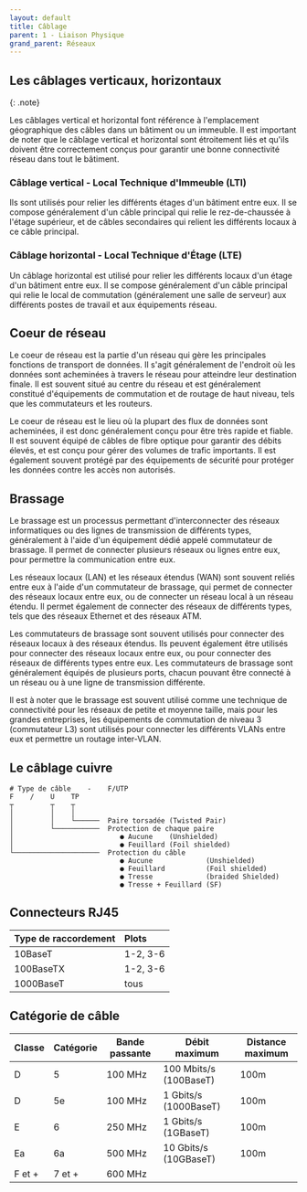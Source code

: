 ```yaml
---
layout: default
title: Câblage
parent: 1 - Liaison Physique
grand_parent: Réseaux
---
```


## Les câblages verticaux, horizontaux

{: .note}

Les câblages vertical et horizontal font référence à l'emplacement géographique des câbles dans un bâtiment ou un immeuble. Il est important de noter que le câblage vertical et horizontal sont étroitement liés et qu'ils doivent être correctement conçus pour garantir une bonne connectivité réseau dans tout le bâtiment.

### Câblage vertical - Local Technique d'Immeuble (LTI)

Ils sont utilisés pour relier les différents étages d'un bâtiment entre eux. Il se compose généralement d'un câble principal qui relie le rez-de-chaussée à l'étage supérieur, et de câbles secondaires qui relient les différents locaux à ce câble principal.

### Câblage horizontal - Local Technique d'Étage (LTE)

Un câblage horizontal est utilisé pour relier les différents locaux d'un étage d'un bâtiment entre eux. Il se compose généralement d'un câble principal qui relie le local de commutation (généralement une salle de serveur) aux différents postes de travail et aux équipements réseau.

## Coeur de réseau

Le coeur de réseau est la partie d'un réseau qui gère les principales fonctions de transport de données. Il s'agit généralement de l'endroit où les données sont acheminées à travers le réseau pour atteindre leur destination finale. Il est souvent situé au centre du réseau et est généralement constitué d'équipements de commutation et de routage de haut niveau, tels que les commutateurs et les routeurs.

Le coeur de réseau est le lieu où la plupart des flux de données sont acheminées, il est donc généralement conçu pour être très rapide et fiable. Il est souvent équipé de câbles de fibre optique pour garantir des débits élevés, et est conçu pour gérer des volumes de trafic importants. Il est également souvent protégé par des équipements de sécurité pour protéger les données contre les accès non autorisés.

## Brassage

Le brassage est un processus permettant d'interconnecter des réseaux informatiques ou des lignes de transmission de différents types, généralement à l'aide d'un équipement dédié appelé commutateur de brassage. Il permet de connecter plusieurs réseaux ou lignes entre eux, pour permettre la communication entre eux.

Les réseaux locaux (LAN) et les réseaux étendus (WAN) sont souvent reliés entre eux à l'aide d'un commutateur de brassage, qui permet de connecter des réseaux locaux entre eux, ou de connecter un réseau local à un réseau étendu. Il permet également de connecter des réseaux de différents types, tels que des réseaux Ethernet et des réseaux ATM.

Les commutateurs de brassage sont souvent utilisés pour connecter des réseaux locaux à des réseaux étendus. Ils peuvent également être utilisés pour connecter des réseaux locaux entre eux, ou pour connecter des réseaux de différents types entre eux. Les commutateurs de brassage sont généralement équipés de plusieurs ports, chacun pouvant être connecté à un réseau ou à une ligne de transmission différente.

Il est à noter que le brassage est souvent utilisé comme une technique de connectivité pour les réseaux de petite et moyenne taille, mais pour les grandes entreprises, les équipements de commutation de niveau 3 (commutateur L3) sont utilisés pour connecter les différents VLANs entre eux et permettre un routage inter-VLAN.

## Le câblage cuivre

```plaintext
# Type de câble    -    F/UTP
F    /    U    TP
┬         ┬    ┬
│         │    │
│         │    └──────  Paire torsadée (Twisted Pair)
│         └───────────  Protection de chaque paire
│                          ● Aucune    (Unshielded)
│                          ● Feuillard (Foil shielded)
└─────────────────────  Protection du câble
                           ● Aucune             (Unshielded)
                           ● Feuillard          (Foil shielded)
                           ● Tresse             (braided Shielded)
                           ● Tresse + Feuillard (SF)
```

## Connecteurs RJ45

| Type de raccordement | Plots    |
| :------------------- | :------- |
| 10BaseT              | 1-2, 3-6 |
| 100BaseTX            | 1-2, 3-6 |
| 1000BaseT            | tous     |

## Catégorie de câble

| Classe | Catégorie | Bande passante | Débit maximum          | Distance maximum |
| ------ | --------- | -------------- | ---------------------- | ---------------- |
| D      | 5         | 100 MHz        | 100 Mbits/s (100BaseT) | 100m             |
| D      | 5e        | 100 MHz        | 1 Gbits/s (1000BaseT)  | 100m             |
| E      | 6         | 250 MHz        | 1 Gbits/s (1GBaseT)    | 100m             |
| Ea     | 6a        | 500 MHz        | 10 Gbits/s (10GBaseT)  | 100m             |
| F et + | 7 et +    | 600 MHz        |                        |                  |
